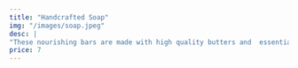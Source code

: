 ```yaml
---
title: "Handcrafted Soap"
img: "/images/soap.jpeg"
desc: |
"These nourishing bars are made with high quality butters and  essential oils. The oils chosen for each delightful smelling bar creates the perfect moisturizing bar with a great lather. The essential oil blend of peppermint and lavender refresh, relax, and rejuvenate."
price: 7
---
```

